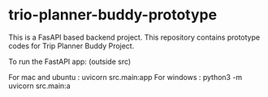 # trio-planner-buddy-prototype
This is a FasAPI based backend project. This repository contains prototype codes for Trip Planner Buddy Project.

To run the FastAPI app: (outside src)

For mac and ubuntu : uvicorn src.main:app
For windows : python3 -m uvicorn src.main:a
